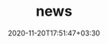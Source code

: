 ---
title: "news"
date: 2020-11-20T17:51:47+03:30
draft: false
headless: true

# all icons by [feathericons.com](https://feathericons.com/) are supported
show_news_icons: true
default_news_icon: "file-text"

num_news: 6

news_items:
- text: "Pre-print on [transfer learning for smallholder field delineation](https://doi.org/10.48550/arXiv.2312.08384)"
  extra_text: ""
  date: 2023-12-15
  icon: "user-plus"
- text: "Scientific Committee Member for [EARSeL 2024 conference in Manchester](https://manchester2024.earsel.org/)"
  extra_text: ""
  date: 2023-09-06
  icon: "user-plus"
- text: "New 3-year F.R.S.-FNRS project on medium-scale farms in Sub-Saharan Africa"
  extra_text: ""
  date: 2023-06-25
  icon: "award"
- text: "ESA Third Party Mission Grant to access SPOT6/7 data for Mozambique and Nigeria"
  extra_text: ""
  date: 2023-06-05
  icon: "award"
- text: "New collaboration with [Dr. Akinyemi](https://www.geography.unibe.ch/about_us/staff/dr_akinyemi_felicia_o/index_eng.html#pane950731) on mapping mixed maize-cassava cropping"
  extra_text: ""
  date: 2023-03-05
  icon: "user-plus"
- text: "Ranked Top 20% in [NASA Harvest Field Boundary Detection Challenge](https://zindi.africa/competitions/nasa-harvest-field-boundary-detection-challenge)"
  extra_text: ""
  date: 2023-02-15
  icon: "code"
- text: "Co-authored papers on [soybean supply chains](https://doi.org/10.1016/j.gloenvcha.2022.102633), [bats](https://doi.org/10.4404/hystrix-00541-2022) & [interdisciplinary research](https://doi.org/10.1007/s11625-022-01271-3)"
  extra_text: ""
  date: 2023-01-03
  icon: "users"
- text: "Bye bye bird site, hello [mapstodon.space](https://mapstodon.space/@philrufin)"
  extra_text: ""
  date: 2022-12-01
  icon: "map"
- text: "[Paper](https://doi.org/10.1016/j.jag.2022.102937) & [data](https://doi.org/10.5281/zenodo.6907605) on large-area mapping of smallholder landscapes using PlanetScope data published"
  extra_text: ""
  date: 2022-07-26
  icon: "file-text"
- text: "[GEE Time Series Explorer](https://geetimeseriesexplorer.readthedocs.io/en/latest/) version 2 released"
  extra_text: ""
  date: 2022-07-01
  icon: "code"
- text: "[ERC MIDLAND blog post](https://erc-midland.earth/2022/05/23/machambas/) on smallholder fields"
  extra_text: ""
  date: 2022-05-23
  icon: "align-left"
- text: "Presenting smallholder mapping works at [ESA Living Planet Symposium '22](https://express.converia.de/frontend/index.php?page_id=18446&v=AuthorList&do=17&day=all&q=rufin&entity_id=369598)"
  extra_text: ""
  date: 2022-05-23
  icon: "user"
- text: "Paper: [Replicability of past long-term vegetation dynamics studies](https://doi.org/10.3390/rs14030597)"
  extra_text: ""
  date: 2022-03-11
  icon: "file-text"
- text: "Completed UAV imaging campaign in Northern Mozambique"
  extra_text: "Joint effort of UCLouvain & Universidade Eduardo Mondlane"
  date: 2021-11-03
  icon: "globe"
- text: "Joining [Earth & Life Institute](https://uclouvain.be/en/research-institutes/eli)"
  extra_text: "F.R.S.-FNRS Fellowship"
  date: 2021-09-18
  icon: "user-plus"
- text: "FOSS4G Presentation available online"
  date: 2021-12-18
  link: "https://www.youtube.com/watch?v=2y8CDmDUpWo"
  icon: "youtube"
- text: "On shortlist for 2020 Teaching Award"
  extra_text: "Humboldt-University Berlin"
  link: "https://bolognalab.hu-berlin.de/de/bolognalab/preis/finalist_innen/finalisten/copy_of_startpage"
  icon: "award"
  date: 2021-10-25
---